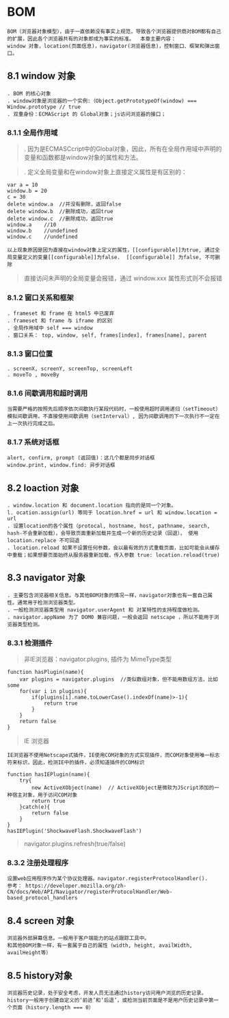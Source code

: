 # BOM  

    BOM（浏览器对象模型），由于一直依赖没有事实上规范，导致各个浏览器提供商对BOM都有自己的扩展，因此各个浏览器共有的对象即成为事实的标准。  本章主要内容：  
    window 对象，location(页面信息)，navigator(浏览器信息)，控制窗口、框架和弹出窗口。  

## 8.1 window 对象  

    . BOM 的核心对象  
    . window对象是浏览器的一个实例:（Object.getPrototypeOf(window) === Window.prototype // true  
    . 双重身份：ECMAScript 的 Global对象；js访问浏览器的接口； 

### 8.1.1 全局作用域  
    
> . 因为是ECMASCcript中的Global对象，因此，所有在全局作用域中声明的变量和函数都是window对象的属性和方法。 

> . 定义全局变量和在window对象上直接定义属性是有区别的：  

    var a = 10  
    window.b = 20  
    c = 30  
    delete window.a  //并没有删除，返回false  
    delete window.b  //删除成功，返回true  
    delete window.c  //删除成功，返回true  
    window.a    //10   
    window.b    //undefined    
    window.c    //undefined  

    以上现象原因是因为直接在window对象上定义的属性，[[configurable]]为true, 通过全局变量定义的变量[[configurable]]为false.  [[configurable]] 为false, 不可删除  

> 直接访问未声明的全局变量会报错，通过 window.xxx 属性形式则不会报错

### 8.1.2 窗口关系和框架  

    . frameset 和 frame 在 html5 中已废弃  
    . frameset 和 frame 与 iframe 的区别  
    . 全局作用域中 self === window  
    . 窗口关系： top, window, self, frames[index], frames[name], parent  

### 8.1.3 窗口位置  

    . screenX, screenY, screenTop, screenLeft 
    . moveTo , moveBy 

### 8.1.6 间歇调用和超时调用  

    当需要严格的按照先后顺序依次间歇执行某段代码时，一般使用超时调用递归（setTimeout）模拟间歇调用，不直接使用间歇调用（setInterval）, 因为间歇调用的下一次执行不一定在上一次执行完成之后。  

### 8.1.7 系统对话框  

    alert, confirm, prompt (返回值)：这几个都是同步对话框   
    window.print, window.find: 异步对话框  

## 8.2 loaction 对象   

    . window.location 和 document.location 指向的是同一个对象。  
    l. ocation.assign(url) 等同于 location.href = url 和 window.location = url
    . 设置location的各个属性（protocal, hostname, host, pathname, search, hash-不会重新加载），会导致页面重新加载并生成一个新的历史记录（回退）， 使用 location.replace 不可回退  
    . location.reload 如果不设置任何参数，会以最有效的方式重载页面，比如可能会从缓存中重载；如果想要页面始终从服务器重新加载，传入参数 true: location.reload(true)  

## 8.3 navigator 对象

    . 主要包含浏览器相关信息。与其他BOM对象的情况一样，navigator对象也有一套自己属性。通常用于检测浏览器类型。  
    . 一般检测浏览器类型用 navigator.userAgent 和 对某特性的支持程度做检测。  
    . navigator.appName 为了 DOM0 兼容问题，一般会返回 netscape ，所以不能用于浏览器类型检测。  

### 8.3.1 检测插件  

> 非IE浏览器：navigator.plugins, 插件为 MimeType类型

    function hasPlugin(name){  
        var plugins = navigator.plugins  //类似数组对象，但不能用数组方法，比如some  
        for(var i in plugins){  
            if(plugins[i].name.toLowerCase().indexOf(name)>-1){  
                return true  
            }  
        }  
        return false  
    }  

> IE 浏览器  

    IE浏览器不使用Netscape式插件，IE使用COM对象的方式实现插件，而COM对象使用唯一标志符来标识，因此，检测IE中的插件，必须知道插件的COM标识  

    function hasIEPlugin(name){   
        try{  
            new ActiveXObject(name)  // ActiveXObject是微软为JScript添加的一种宿主对象，用于访问COM对象   
            return true   
        }catch(e){   
            return false   
        }   
    }     
    hasIEPlugin('ShockwaveFlash.ShockwaveFlash')      

> navigator.plugins.refresh(true/false)   

### 8.3.2 注册处理程序   

    设置web应用程序作为某个协议处理器。navigator.registerProtocolHandler().   
    参考： https://developer.mozilla.org/zh-CN/docs/Web/API/Navigator/registerProtocolHandler/Web-based_protocol_handlers   
## 8.4 screen 对象  

    浏览器外部屏幕信息。一般用于客户端能力的站点跟踪工具中。  
    和其他BOM对象一样，有一套属于自己的属性（width, height, availWidth, availHeight等）

## 8.5 history对象  

    浏览器历史记录，处于安全考虑，开发人员无法通过history访问用户浏览的历史记录。  
    history一般用于创建自定义的‘前进’和‘后退’，或检测当前页面是不是用户历史记录中第一个页面（history.length === 0）  


